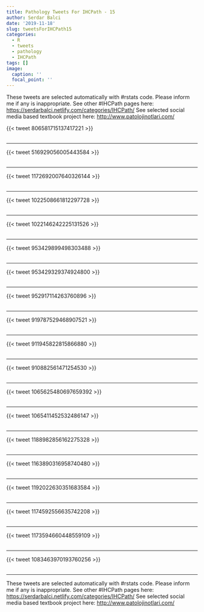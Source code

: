 ```yaml
---
title: Pathology Tweets For IHCPath - 15
author: Serdar Balci
date: '2019-11-18'
slug: tweetsForIHCPath15
categories:
  - R
  - tweets
  - pathology
  - IHCPath
tags: []
image:
  caption: ''
  focal_point: ''
---
```



These tweets are selected automatically with #rstats code. Please inform me if any is inappropriate.
See other #IHCPath pages here: https://serdarbalci.netlify.com/categories/IHCPath/ 
See selected social media based textbook project here: http://www.patolojinotlari.com/

{{< tweet 806581715137417221 >}}
<br>
<br>
<hr>
{{< tweet 516929056005443584 >}}
<br>
<br>
<hr>
{{< tweet 1172692007640326144 >}}
<br>
<br>
<hr>
{{< tweet 1022508661812297728 >}}
<br>
<br>
<hr>
{{< tweet 1022146242225131526 >}}
<br>
<br>
<hr>
{{< tweet 953429899498303488 >}}
<br>
<br>
<hr>
{{< tweet 953429329374924800 >}}
<br>
<br>
<hr>
{{< tweet 952917114263760896 >}}
<br>
<br>
<hr>
{{< tweet 919787529468907521 >}}
<br>
<br>
<hr>
{{< tweet 911945822815866880 >}}
<br>
<br>
<hr>
{{< tweet 910882561471254530 >}}
<br>
<br>
<hr>
{{< tweet 1065625480697659392 >}}
<br>
<br>
<hr>
{{< tweet 1065411452532486147 >}}
<br>
<br>
<hr>
{{< tweet 1188982856162275328 >}}
<br>
<br>
<hr>
{{< tweet 1163890316958740480 >}}
<br>
<br>
<hr>
{{< tweet 1192022630351683584 >}}
<br>
<br>
<hr>
{{< tweet 1174592556635742208 >}}
<br>
<br>
<hr>
{{< tweet 1173594660448559109 >}}
<br>
<br>
<hr>
{{< tweet 1083463970193760256 >}}
<br>
<br>
<hr>


These tweets are selected automatically with #rstats code. Please inform me if any is inappropriate.
See other #IHCPath pages here: https://serdarbalci.netlify.com/categories/IHCPath/ 
See selected social media based textbook project here: http://www.patolojinotlari.com/
